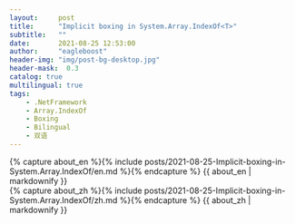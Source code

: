 ```yaml
---
layout:     post
title:      "Implicit boxing in System.Array.IndexOf<T>"
subtitle:   ""
date:       2021-08-25 12:53:00
author:     "eagleboost"
header-img: "img/post-bg-desktop.jpg"
header-mask:  0.3
catalog: true
multilingual: true
tags:
    - .NetFramework
    - Array.IndexOf
    - Boxing
    - Bilingual
    - 双语
---
```


<!-- English Version -->
<div class="en post-container">
    {% capture about_en %}{% include posts/2021-08-25-Implicit-boxing-in-System.Array.IndexOf/en.md %}{% endcapture %}
    {{ about_en | markdownify }}
</div>

<!-- Chinese Version -->
<div class="zh post-container">
    {% capture about_zh %}{% include posts/2021-08-25-Implicit-boxing-in-System.Array.IndexOf/zh.md %}{% endcapture %}
    {{ about_zh | markdownify }}
</div>